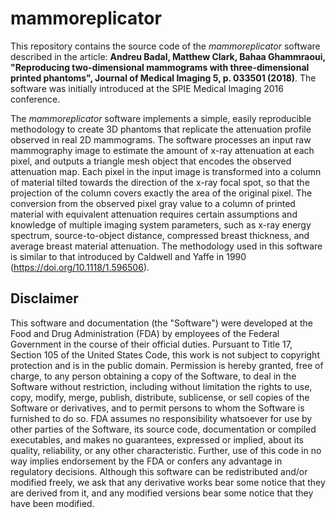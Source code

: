 # mammoreplicator
This repository contains the source code of the _mammoreplicator_ software described in the article: __Andreu Badal, Matthew Clark, Bahaa Ghammraoui, "Reproducing two-dimensional mammograms with three-dimensional printed phantoms", Journal of Medical Imaging 5, p. 033501 (2018)__. The software was initially introduced at the SPIE Medical Imaging 2016 conference.

The _mammoreplicator_ software implements a simple, easily reproducible methodology to create 3D phantoms that replicate the attenuation profile observed in real 2D mammograms.
The software processes an input raw mammography image to estimate the amount of x-ray attenuation at each pixel, and outputs a triangle mesh object that encodes the observed attenuation map.
Each pixel in the input image is transformed into a column of material tilted towards the direction of the x-ray focal spot, so that the projection of the column covers exactly the area of the original pixel.
The conversion from the observed pixel gray value to a column of printed material with equivalent attenuation requires certain assumptions and knowledge of multiple imaging system parameters, such as x-ray energy spectrum, source-to-object distance, compressed breast thickness, and average breast material attenuation.
The methodology used in this software is similar to that introduced by Caldwell and Yaffe in 1990 (https://doi.org/10.1118/1.596506).



## Disclaimer

This software and documentation (the "Software") were developed at the Food and Drug Administration (FDA) by employees of the Federal Government in the course of their official duties. Pursuant to Title 17, Section 105 of the United States Code, this work is not subject to copyright protection and is in the public domain. Permission is hereby granted, free of charge, to any person obtaining a copy of the Software, to deal in the Software without restriction, including without limitation the rights to use, copy, modify, merge, publish, distribute, sublicense, or sell copies of the Software or derivatives, and to permit persons to whom the Software is furnished to do so. FDA assumes no responsibility whatsoever for use by other parties of the Software, its source code, documentation or compiled executables, and makes no guarantees, expressed or implied, about its quality, reliability, or any other characteristic. Further, use of this code in no way implies endorsement by the FDA or confers any advantage in regulatory decisions. Although this software can be redistributed and/or modified freely, we ask that any derivative works bear some notice that they are derived from it, and any modified versions bear some notice that they have been modified.
